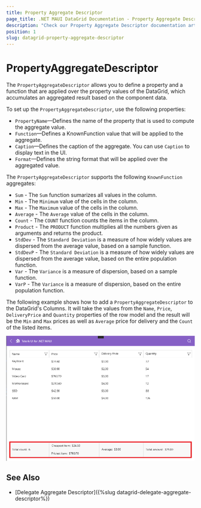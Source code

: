 ```yaml
---
title: Property Aggregate Descriptor
page_title: .NET MAUI DataGrid Documentation - Property Aggregate Descriptor
description: "Check our Property Aggregate Descriptor documentation article for Telerik DataGrid for .NET MAUI control."
position: 1
slug: datagrid-property-aggregate-descriptor
---
```


# PropertyAggregateDescriptor

The `PropertyAggregateDescriptor` allows you to define a property and a function that are applied over the property values of the DataGrid, which accumulates an aggregated result based on the component data.

To set up the `PropertyAggregateDescriptor`, use the following properties:
* `PropertyName`&mdash;Defines the name of the property that is used to compute the aggregate value.
* `Function`&mdash;Defines a KnownFunction value that will be applied to the aggregate.
* `Caption`&mdash;Defines the caption of the aggregate. You can use `Caption` to display text in the UI.
* `Format`&mdash;Defines the string format that will be applied over the aggregated value.

The `PropertyAggregateDescriptor` supports the following `KnownFunction` aggregates:

* `Sum` - The `Sum` function sumarizes all values in the column.
* `Min` - The `Minimum` value of the cells in the column.
* `Max` - The `Maximum` value of the cells in the column.
* `Average` - The `Average` value of the cells in the column.
* `Count` - The `COUNT` function counts the items in the column.
* `Product` - The `PRODUCT` function multiplies all the numbers given as arguments and returns the product.
* `StdDev` - The `Standard Deviation` is a measure of how widely values are dispersed from the average value, based on a sample function.
* `StdDevP` - The `Standard Deviation` is a measure of how widely values are dispersed from the average value, based on the entire population function.
* `Var` - The `Variance` is a measure of dispersion, based on a sample function.
* `VarP` - The `Variance` is a measure of dispersion, based on the entire population function.

The following example shows how to add a `PropertyAggregateDescriptor` to the DataGrid's Columns. It will take the values from the `Name`, `Price`, `DeliveryPrice` and `Quantity` properties of the row model and the result will be the `Min` and `Max` prices as well as `Average` price for delivery and the `Count` of the listed items.

<snippet id='datagrid-property-aggregate-descriptor-example'/>

![Property Aggregate Descriptor](../images/datagrid-property-aggregate-windows.png)

## See Also

- [Delegate Aggregate Descriptor]({%slug datagrid-delegate-aggregate-descriptor%})